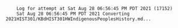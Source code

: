         Log for attempt at Sat Aug 28 06:56:45 PM PDT 2021 (17152)
        Sat Aug 28 06:56:45 PM PDT 2021 Converting 2021HIST301/KBdHIST301HWIndigenousPeoplesHistory.md...
